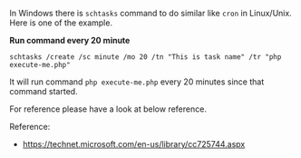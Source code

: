 In Windows there is `schtasks` command to do similar like `cron` in Linux/Unix. Here is one of the example.

**Run command every 20 minute**

~~~
schtasks /create /sc minute /mo 20 /tn "This is task name" /tr "php execute-me.php"
~~~

It will run command `php execute-me.php` every 20 minutes since that command started.

For reference please have a look at below reference.

Reference:
- https://technet.microsoft.com/en-us/library/cc725744.aspx
